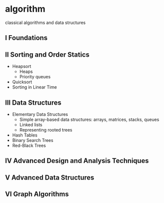 # algorithm
classical algorithms and data structures

## I Foundations


## II Sorting and Order Statics

- Heapsort
    - Heaps
    - Priority queues
- Quicksort
- Sorting in Linear Time


## III Data Structures

- Elementary Data Structures
    - Simple array-based data structures: arrays, matrices, stacks, queues
    - Linked lists
    - Representing rooted trees
- Hash Tables
- Binary Search Trees
- Red-Black Trees


## IV Advanced Design and Analysis Techniques


## V Advanced Data Structures


## VI Graph Algorithms
